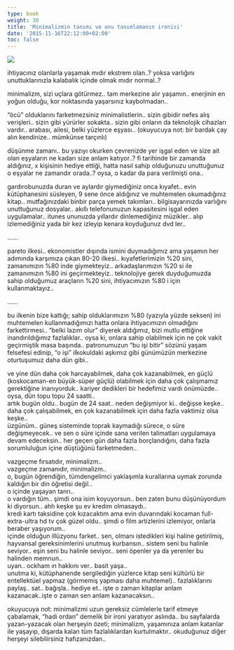 ```yaml
---
type: book
weight: 30
title: 'Minimalizmin tanımı ve onu tanımlamanın ironisi'
date: '2015-11-16T22:12:00+02:00'
toc: false
---
```

![](/courses/minimalizm/yatay-2.jpg)

ihtiyacınız olanlarla yaşamak mıdır ekstrem olan..? yoksa varlığını unuttuklarınızla kalabalık içinde olmak mıdır normal..?

minimalizm, sizi uçlara götürmez.. tam merkezine alır yaşamın.. enerjinin en yoğun olduğu, kor noktasında yaşarsınız kaybolmadan..  

“öcü” olduklarını farketmezsiniz minimalistlerin.. sizin gibidir nefes alış verişleri.. sizin gibi yürürler sokakta.. sizin gibi onların da teknolojik cihazları vardır.. arabası, ailesi, belki yüzlerce eşyası.. (okuyucuya not: bir bardak çay alın kendinize.. mümkünse tarçınlı)

düşünme zamanı.. bu yazıyı okurken çevrenizde yer işgal eden ve size ait olan eşyaların ne kadarı size anlam katıyor..? fi tarihinde bir zamanda aldığınız, x kişisinin hediye ettiği, hatta nasıl sahip olduğunuzu unuttuğunuz o eşyalar ne zamandır orada..? oysa, o kadar da para verilmişti ona..

gardırobunuzda duran ve aylardır giymediğiniz onca kıyafet..
evin kütüphanesini süsleyen, 9 sene önce aldığınız ve muhtemelen okumadığınız kitap..
mutfağınızdaki binbir parça yemek takımları.. bilgisayarınızda varlığını unuttuğunuz dosyalar..
akıllı telefonunuzun kapasitesini işgal eden uygulamalar.. itunes ununuzda yıllardır dinlemediğiniz müzikler.. alıp izlemediğiniz yada bir kez izleyip kenara koyduğunuz dvd ler.. 

……

pareto ilkesi.. ekonomistler dışında ismini duymadığımız ama yaşamın her adımında karşımıza çıkan 80-20 ilkesi.. kıyafetlerimizin %20 sini, zamanımızın %80 inde giymekteyiz.. arkadaşlarımızın %20 si ile zamanımızın %80 ini geçirmekteyiz.. teknolojiye gerek duyduğumuzda sahip olduğumuz araçların %20 sini, ihtiyacımızın %80 i için kullanmaktayız..

……

bu ilkenin bize kattığı; sahip olduklarımızın %80 (yazıyla yüzde seksen) ini muhtemelen kullanmadığımızı hatta onlara ihtiyacımızın olmadığını farkettirmesi.. “belki lazım olur” diyerek aldığımız, bizi mutlu ettiğine inandırıldığımız fazlalıklar.. oysa ki, onlara sahip olabilmek için ne çok vakit geçirmiştik masa başında.. patronumuzun “bu işi bitir” sözünü yaşam felsefesi edinip, “o işi” ilkokuldaki aşkımız gibi günümüzün merkezine oturtuşumuz daha dün gibi.. 

ve yine dün daha çok harcayabilmek, daha çok kazanabilmek, en güçlü (koskocaman-en büyük-süper güçlü) olabilmek için daha çok çalışmamız gerektiğine inanıyorduk.. kariyer dedikleri bir hedefimiz vardı önümüzde..  
oysa, dün topu topu 24 saatti..  
artık bugün oldu.. bugün de 24 saat.. neden değişmiyor ki.. değişse keşke.. daha çok çalışabilmek, en çok kazanabilmek için daha fazla vaktimiz olsa keşke..   
üzgünüm.. güneş sisteminde toprak kaymadığı sürece, o süre değişmeyecek.. ve sen o süre içinde sana verilen talimatları uygulamaya devam edeceksin.. her geçen gün daha fazla borçlandığını, daha fazla sorumluluğun içine düştüğünü farketmeden.. 

vazgeçme fırsatıdır, minimalizm..  
vazgeçme zamanıdır, minimalizm..  
o, bugün öğrendiğin, tümdengelimci yaklaşımla kurallarına uymak zorunda kaldığın bir din öğretisi değil..  
o içinde yaşayan tanrı..   
o vardığın tüm.. şimdi ona isim koyuyorsun.. ben zaten bunu düşünüyordum ki diyorsun.. ahh keşke şu ev kredim olmasaydı..   
kredi kartı taksidine çok kızacaktım ama evin duvarındaki kocaman full-extra-ultra hd tv çok güzel oldu.. şimdi o film artizlerini izlemiyor, onlarla beraber yaşıyorum..   
içinde olduğun illüzyonu farket.. sen, olmanı istedikleri kişi haline getirilmiş, hayvansal gereksinimlerini unutmuş kurbansın.. sistem seni bu halinle seviyor.. eşin seni bu halinle seviyor.. seni öpenler ya da yerenler bu halinden memnun..   
uyan.. ockham ın hakkını ver.. basit yaşa..   
unutma ki, kütüphanende sergilediğin yüzlerce kitap seni kültürlü bir entellektüel yapmaz (görmemiş yapması daha muhtemel).. fazlalıklarını paylaş.. sat.. bağışla.. hediye et.. işte o zaman kitaplar anlam kazanacak..işte o zaman sen anlam kazanacaksın..

okuyucuya not: minimalizmi uzun gereksiz cümlelerle tarif etmeye çabalamak, “hadi ordan” demelik bir ironi yaratıyor aslında.. bu sayfalarda yazan-yazacak olan herşeyin özeti; minimalizm, yaşamınıza anlam katanlar ile yaşayıp, dışarda kalan tüm fazlalıklardan kurtulmaktır.. okuduğunuz diğer herşeyi silebilirsiniz hafızanızdan..